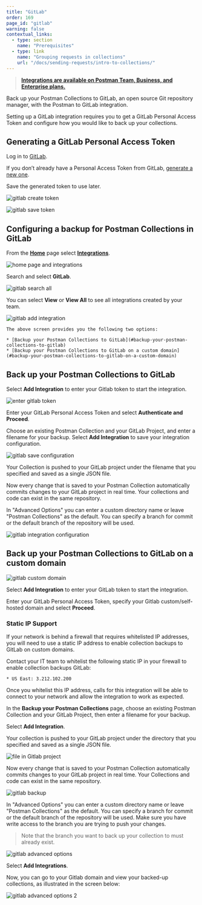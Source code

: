 ```yaml
---
title: "GitLab"
order: 169
page_id: "gitlab"
warning: false
contextual_links:
  - type: section
    name: "Prerequisites"
  - type: link
    name: "Grouping requests in collections"
    url: "/docs/sending-requests/intro-to-collections/"
---
```


> __[Integrations are available on Postman Team, Business, and Enterprise plans.](https://www.postman.com/pricing)__

Back up your Postman Collections to GitLab, an open source Git repository manager, with the Postman to GitLab integration.

Setting up a GitLab integration requires you to get a GitLab Personal Access Token and configure how you would like to back up your collections.

## Generating a GitLab Personal Access Token

Log in to [GitLab](https://gitlab.com/).

If you don’t already have a Personal Access Token from GitLab, [generate a new one](https://gitlab.com/-/profile/personal_access_tokens).  

Save the generated token to use later.

![gitlab create token](https://assets.postman.com/postman-docs/gitlab-create-token.jpg)

![gitlab save token](https://assets.postman.com/postman-docs/gitlab-save-token.jpg)

## Configuring a backup for Postman Collections in GitLab

From the **[Home](https://go.postman.co/home)** page select **[Integrations](https://go.postman.co/integrations)**.

![home page and integrations](https://assets.postman.com/postman-docs/home-integrations.jpg)

Search and select **GitLab**.

![gitlab search all](https://assets.postman.com/postman-docs/gitlab-search-all-bb.jpg)

You can select **View** or **View All** to see all integrations created by your team.

![gitlab add integration](https://assets.postman.com/postman-docs/gitlab-add-integration.jpg)

    The above screen provides you the following two options:

    * [Backup your Postman Collections to GitLab](#backup-your-postman-collections-to-gitlab)
    * [Backup your Postman Collections to GitLab on a custom domain](#backup-your-postman-collections-to-gitlab-on-a-custom-domain)

## Back up your Postman Collections to GitLab

Select **Add Integration** to enter your Gitlab token to start the integration.

![enter gitlab token](https://assets.postman.com/postman-docs/gitlab-backup-collection-authenticate.jpg)

Enter your GitLab Personal Access Token and select **Authenticate and Proceed**.

Choose an existing Postman Collection and your GitLab Project, and enter a filename for your backup. Select **Add Integration** to save your integration configuration.

![gitlab save configuration](https://assets.postman.com/postman-docs/gitlab-backup-collection-authenticate.jpg)

Your Collection is pushed to your GitLab project under the filename that you specified and saved as a single JSON file.

  Now every change that is saved to your Postman Collection automatically commits changes to your GitLab project in real time. Your collections and code can exist in the same repository.

  In "Advanced Options" you can enter a custom directory name or leave "Postman Collections" as the default. You can specify a branch for commit or the default branch of the repository will be used.

  ![gitlab integration configuration](https://assets.postman.com/postman-docs/gitlab-backup-collection-configuration.jpg)

## Back up your Postman Collections to GitLab on a custom domain

![gitlab custom domain](https://assets.postman.com/postman-docs/gitlab-backup-custom-domain.jpg)

Select **Add Integration** to enter your GitLab token to start the integration.

Enter your GitLab Personal Access Token, specify your Gitlab custom/self-hosted domain and select **Proceed**.

### Static IP Support

  If your network is behind a firewall that requires whitelisted IP addresses, you will need to use a static IP address to enable collection backups to GitLab on custom domains.

  Contact your IT team to whitelist the following static IP in your firewall to enable collection backups GitLab:

    * US East: 3.212.102.200

  Once you whitelist this IP address, calls for this integration will be able to connect to your network and allow the integration to work as expected.

In the **Backup your Postman Collections** page, choose an existing Postman Collection and your GitLab Project, then enter a filename for your backup.

Select **Add Integration**.

Your collection is pushed to your GitLab project under the directory that you specified and saved as a single JSON file.

![file in Gitlab project](https://assets.postman.com/postman-docs/gitlab-gray8.jpg)

Now every change that is saved to your Postman Collection automatically commits changes to your GitLab project in real time. Your Collections and code can exist in the same repository.

![gitlab backup](https://assets.postman.com/postman-docs/WS-integrations-gitlab-backupPostToken2_gray2.jpg)

In "Advanced Options" you can enter a custom directory name or leave "Postman Collections" as the default. You can specify a branch for commit or the default branch of the repository will be used. Make sure you have write access to the branch you are trying to push your changes.

> Note that the branch you want to back up your collection to must already exist.

![gitlab advanced options](https://assets.postman.com/postman-docs/integrations-gitlab-advOptions1_gray2.jpg)

Select **Add Integrations**.

Now, you can go to your Gitlab domain and view your backed-up collections, as illustrated in the screen below:

![gitlab advanced options 2](https://assets.postman.com/postman-docs/gitlab-gray7.jpg)
